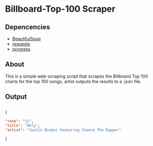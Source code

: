 # Billboard-Top-100 Scraper


## Depencencies 

* [BeautifulSoup](https://pypi.org/project/beautifulsoup4/)
* [requests](https://pypi.org/project/requests/)
* [progress](https://pypi.org/project/progress/)

## About 
This is a simple web-scraping script that scrapes the Billboard Top 100 charts
for the top 100 songs, artist outputs the results to a .json file. 

## Output

```json

{

"rank": "11",
"title": "Holy",
"artist": "Justin Bieber Featuring Chance The Rapper"

}

```

